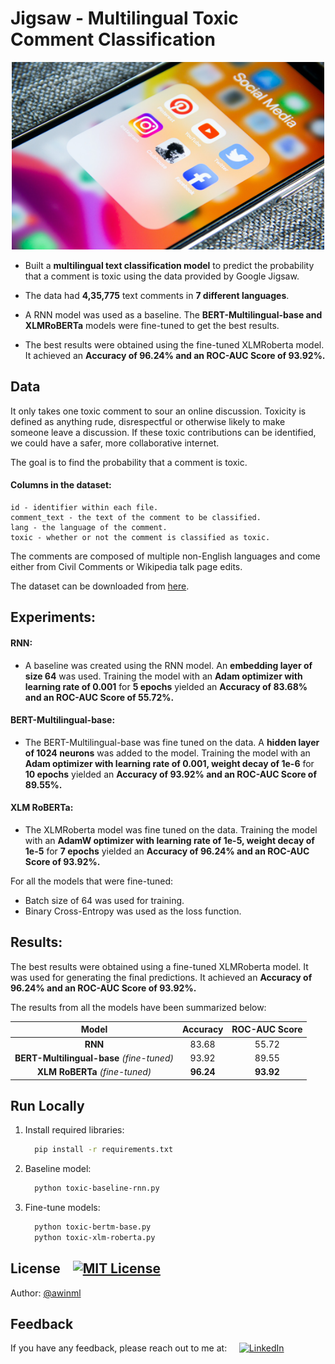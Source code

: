 # Jigsaw - Multilingual Toxic Comment Classification

<div align='center'>
   <img src="jigsaw_clf_cover.jpg"  width="500" height="300">
<br/>
</div>

- Built a **multilingual text classification model** to predict the probability that a comment is toxic using the data provided by Google Jigsaw.

- The data had **4,35,775** text comments in **7 different languages**.

- A RNN model was used as a baseline. The **BERT-Multilingual-base and XLMRoBERTa** models were fine-tuned to get the best results.

- The best results were obtained using the fine-tuned XLMRoberta model. It achieved an **Accuracy of 96.24% and an ROC-AUC Score of 93.92%.**

## Data

It only takes one toxic comment to sour an online discussion. Toxicity is defined as anything rude, disrespectful or otherwise likely to make someone leave a discussion. If these toxic contributions can be identified, we could have a safer, more collaborative internet.

The goal is to find the probability that a comment is toxic.

#### Columns in the dataset:

    id - identifier within each file.
    comment_text - the text of the comment to be classified.
    lang - the language of the comment.
    toxic - whether or not the comment is classified as toxic.

The comments are composed of multiple non-English languages and come either from Civil Comments or Wikipedia talk page edits.

The dataset can be downloaded from [here](https://www.kaggle.com/competitions/jigsaw-multilingual-toxic-comment-classification).

## Experiments:

#### **RNN:**

- A baseline was created using the RNN model. An **embedding layer of size 64** was used. Training the model with an **Adam optimizer with learning rate of 0.001** for **5 epochs** yielded an **Accuracy of 83.68% and an ROC-AUC Score of 55.72%.**

#### **BERT-Multilingual-base:**

- The BERT-Multilingual-base was fine tuned on the data. A **hidden layer of 1024 neurons** was added to the model. Training the model with an **Adam optimizer with learning rate of 0.001, weight decay of 1e-6** for **10 epochs** yielded an **Accuracy of 93.92% and an ROC-AUC Score of 89.55%.**

#### **XLM RoBERTa:**

- The XLMRoberta model was fine tuned on the data. Training the model with an **AdamW optimizer with learning rate of 1e-5, weight decay of 1e-5** for **7 epochs** yielded an **Accuracy of 96.24% and an ROC-AUC Score of 93.92%.**

For all the models that were fine-tuned:

- Batch size of 64 was used for training.
- Binary Cross-Entropy was used as the loss function.

## Results:

The best results were obtained using a fine-tuned XLMRoberta model. It was used for generating the final predictions. It achieved an **Accuracy of 96.24% and an ROC-AUC Score of 93.92%.**

The results from all the models have been summarized below:

|                  **Model**                  | **Accuracy** | **ROC\-AUC Score** |
| :-----------------------------------------: | :----------: | :----------------: |
|                   **RNN**                   |    83.68     |       55.72        |
| **BERT-Multilingual-base** _\(fine-tuned\)_ |    93.92     |       89.55        |
|      **XLM RoBERTa** _\(fine-tuned\)_       |  **96.24**   |     **93.92**      |

## Run Locally

1. Install required libraries:
   ```bash
     pip install -r requirements.txt
   ```
2. Baseline model:
   ```bash
     python toxic-baseline-rnn.py
   ```
3. Fine-tune models:
   ```bash
     python toxic-bertm-base.py
     python toxic-xlm-roberta.py
   ```

## License &nbsp;&nbsp; [![MIT License](https://img.shields.io/badge/License-MIT-green.svg)](https://choosealicense.com/licenses/mit/)

Author: [@awinml](https://www.github.com/awinml)

## Feedback

If you have any feedback, please reach out to me at: &nbsp; &nbsp;
<a href="https://www.linkedin.com/in/ashwin-mathur-ds/"><img src="https://img.shields.io/badge/LinkedIn-Ashwin-blue" alt="LinkedIn" href="https://www.linkedin.com/in/ashwin-mathur-ds/"></a>

